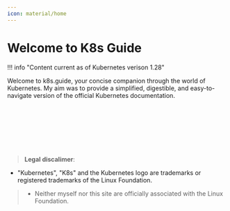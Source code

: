 ```yaml
---
icon: material/home
---
```


# Welcome to K8s Guide

!!! info "Content current as of Kubernetes verison 1.28"

Welcome to k8s.guide, your concise companion through the world of Kubernetes. My aim was to provide a simplified, digestible, and easy-to-navigate version of the official Kubernetes documentation.


<br/><br/><br/><br/><br/><br/>
> **Legal discalimer**:  
>  
> 
* "Kubernetes", "K8s" and the Kubernetes logo are trademarks or registered trademarks of the Linux Foundation.  
>  
> * Neither myself nor this site are officially associated with the Linux Foundation.  